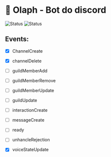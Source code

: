 # 🤖 Olaph - Bot do discord
![Status](https://img.shields.io/badge/status-development-orange)
![Status](https://img.shields.io/badge/version-v2-blue)
## Events:
- [x] ChannelCreate
- [x] channelDelete
- [ ]  guildMemberAdd
- [ ]  guildMemberRemove
- [ ]  guildMemberUpdate
- [ ]  guildUpdate
- [ ]  interactionCreate
- [ ]  messageCreate
- [ ]  ready
- [ ]  unhancleRejection
- [x]  voiceStateUpdate


